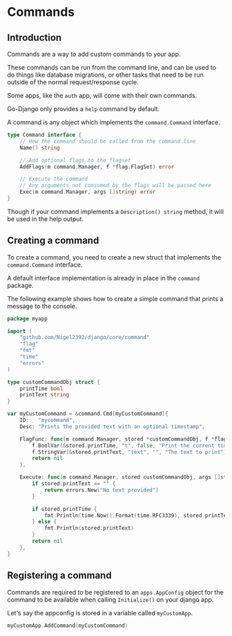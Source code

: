 # Commands

## Introduction

Commands are a way to add custom commands to your app.

These commands can be run from the command line, and can be used to do things like database migrations, or other tasks that need to be run outside of the normal request/response cycle.

Some apps, like the `auth` app, will come with their own commands.

Go-Django only provides a `help` command by default.

A command is any object which implements the `command.Command` interface.

```go
type Command interface {
	// How the command should be called from the command line
	Name() string

	// Add optional flags to the flagset
	AddFlags(m command.Manager, f *flag.FlagSet) error

	// Execute the command
	// Any arguments not consumed by the flags will be passed here
	Exec(m command.Manager, args []string) error
}
```

Though if your command implements a `Description() string` method, it will be used in the help output.

## Creating a command

To create a command, you need to create a new struct that implements the `command.Command` interface.

A default interface implementation is already in place in the `command` package.

The following example shows how to create a simple command that prints a message to the console.

```go
package myapp

import (
    "github.com/Nigel2392/django/core/command"
    "flag"
    "fmt"
    "time"
    "errors"
)

type customCommandObj struct {
	printTime bool
	printText string
}

var myCustomCommand = &command.Cmd[myCustomCommand]{
	ID:   "mycommand",
	Desc: "Prints the provided text with an optional timestamp",

	FlagFunc: func(m command.Manager, stored *customCommandObj, f *flag.FlagSet) error {
        f.BoolVar(&stored.printTime, "t", false, "Print the current time")
        f.StringVar(&stored.printText, "text", "", "The text to print")
		return nil
	},

	Execute: func(m command.Manager, stored customCommandObj, args []string) error {
        if stored.printText == "" {
            return errors.New("No text provided")
        }

        if stored.printTime {
            fmt.Println(time.Now().Format(time.RFC3339), stored.printText)
        } else {
            fmt.Println(stored.printText)
        }
        return nil
	},
}
```

## Registering a command

Commands are required to be registered to an `apps.AppConfig` object for the command to be available when calling `Initialize()` on your django app.

Let's say the appconfig is stored in a variable called `myCustomApp`.

```go
myCustomApp.AddCommand(myCustomCommand)
```